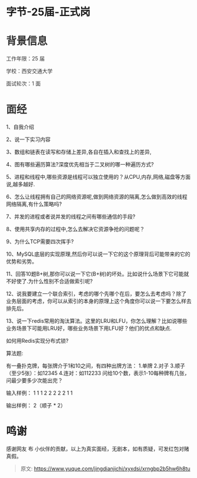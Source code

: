 # 字节-25届-正式岗

# <font style="color:rgb(51, 51, 51);">背景信息</font>
<font style="color:rgb(51, 51, 51);">工作年限：25 届</font>

<font style="color:rgb(51, 51, 51);">学校：西安交通大学</font>

<font style="color:rgb(51, 51, 51);">面试轮次：1 面</font>

# <font style="color:rgb(51, 51, 51);">面经</font>
1、自我介绍

2、说一下实习内容

3、数组和链表在读写和存储上差异,各自在插入和查找上的差异,

4、图有哪些遍历算法?深度优先相当于二叉树的哪一种遍历方式?

5、进程和线程中,哪些资源是线程可以独立使用的？从CPU,内存,网络,磁盘等方面说,越多越好.

6、怎么让线程拥有自己的网络资源呢,做到网络资源的隔离,怎么做到高效的线程网络隔离,有什么策略吗?

7、并发的进程或者说并发的线程之间有哪些通信的手段?

8、使用共享内存的过程中,怎么去解决它资源争抢的问题呢？

9、为什么TCP需要四次挥手?

10、MySQL底层的实现原理,然后你可以说一下它的这个原理背后可能带来的它的优势和劣势。

11、回答10题B+树,那你可以说一下它(B+树)的坏处。比如说什么场景下它可能就不好使了.为什么性别不合适做索引呢?

12、说我要建立一个联合索引，考虑的哪个先哪个在后，要怎么去考虑吗？除了业务层面的考虑，你可以从索引的本身的原理上这个角度你可以说一下要怎么样去排先后。

13、说一下redis常用的淘汰算法。这里的LRU和LFU，你怎么理解？比如说哪些业务场景下可能用LRU好，哪些业务场景下用LFU好？他们的优点和缺点.

如何用Redis实现分布式锁?

算法题:

有一叠扑克牌，每张牌介于1和10之间，有四种出牌方法： 1.单牌 2.对子 3.顺子（至少5张）：如12345 4.连对：如112233 问给10个数，表示1-10每种牌有几张，问最少要多少次能出完？ 

输入样例： 1 1 1 2 2 2 2 2 1 1 

输出样例： 2（顺子 * 2）

# 鸣谢
感谢网友 布 小伙伴的贡献，以上为真实面经，无剧本，如有质疑，可发红包对赌真假。



> 原文: <https://www.yuque.com/jingdianjichi/xyxdsi/xrngbp2b5hw6h8tu>